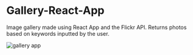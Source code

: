 # Gallery-React-App

Image gallery made using React App and the Flickr API. Returns photos based on keywords inputted by the user. 


![gallery app](https://res.cloudinary.com/dthaxkjh3/image/upload/v1654334548/gallery_ptx2j6.png)
